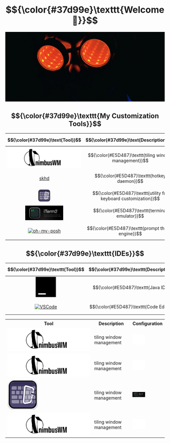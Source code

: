 # $${\color{#37d99e}\texttt{Welcome 👋}}$$

<p align="center">
    <picture>
        <source media="(prefers-color-scheme: dark)" srcset="./resources/dark.jpeg">
        <source media="(prefers-color-scheme: light)" srcset="./resources/white.jpeg">
        <img alt="Shows an image with a person wearing a pair of cyberpunk style lit glasses" src="./resources/dark.jpeg">
    </picture>
</p>

## $${\color{#37d99e}\texttt{My Customization Tools}}$$

|                                                                                  $${\color{#37d99e}\text{Tool}}$$                                                                                   |             $${\color{#37d99e}\text{Description}}$$              | $${\color{#37d99e}\text{Configuration}}$$                                                                                                                     |
| :-------------------------------------------------------------------------------------------------------------------------------------------------------------------------------------------------: | :--------------------------------------------------------------: | ------------------------------------------------------------------------------------------------------------------------------------------------------------- |
|                        <a href="https://github.com/koekeishiya/yabai"><img alt="Yabai" src="https://github.com/koekeishiya/yabai/raw/master/assets/banner/banner.svg"/></a>                         |      $${\color{#E5D487}\texttt{tiling window management}}$$      | <a href="https://github.com/bogdan23a/.config/blob/main/yabai/yabairc"><img alt="config" src="/bogdan23a/bogdan23a/main/resources/cog.png" width="40px"/></a> |
|                                                                      <a href="https://github.com/koekeishiya/skhd"> skhd </a>                                                                       |           $${\color{#E5D487}\texttt{hotkey daemon}}$$            | <a href="https://github.com/bogdan23a/.config/blob/main/skhd/skhdrc"><img alt="config" src="./resources/cog.png" width="40px"/></a>                           |
|                              <a href="https://github.com/pqrs-org/Karabiner-Elements"><img alt="karabiner elements" src="./resources/karabiner.png" width="40px"/></a>                              | $${\color{#E5D487}\texttt{utility for keyboard customization}}$$ | <a href="https://github.com/bogdan23a/.config/blob/main/karabiner/karabiner.json"><img alt="config" src="./resources/cog.png" width="40px"/></a>              |
|                                                            <a href=""><img alt="iTerm2" src="./resources/iTerm.jpeg" width="120px"/></a>                                                            |         $${\color{#E5D487}\texttt{terminal emulator}}$$          | <a href="https://github.com/bogdan23a/.config/blob/main/yabai/yabairc"><img alt="config" src="./resources/cog.png" width="40px"/></a>                         |
| <a href="https://github.com/JanDeDobbeleer/oh-my-posh"><img alt="oh-my-posh" src="https://raw.githubusercontent.com/jandedobbeleer/oh-my-posh/main/website/static/img/logo.png" width="100px"/></a> |        $${\color{#E5D487}\texttt{prompt theme engine}}$$         | <a href="https://github.com/bogdan23a/.config/blob/main/oh-my-posh/bromium.omp.json"><img alt="config" src="./resources/brush.png" width="40px"/></a>         |

## $${\color{#37d99e}\texttt{IDEs}}$$

|                      $${\color{#37d99e}\texttt{Tool}}$$                      | $${\color{#37d99e}\texttt{Description}}$$ | $${\color{#37d99e}\texttt{Configuration}}$$                                                                                                |
| :--------------------------------------------------------------------------: | :---------------------------------------: | ------------------------------------------------------------------------------------------------------------------------------------------ |
|     <a href=""><img alt="IntelliJ" src="./resources/IntelliJ.svg"/></a>      |  $${\color{#E5D487}\texttt{Java IDE}}$$   | <a href="https://github.com/bogdan23a/.config/blob/main/yabai/yabairc"><img alt="config" src="./resources/brush.png" width="40px">         |
| <a href=""><img alt="VSCode" src="./resources/vscode.ico" width="40px"/></a> | $${\color{#E5D487}\texttt{Code Editor}}$$ | <a href="https://marketplace.visualstudio.com/items?itemName=TheBromo.bromium"><img alt="config" src="./resources/brush.png" width="40px"> |

<table>
    <tr>
        <th>
            Tool
        </th>
        <th>
            Description
        </th>
        <th>
            Configuration
        </th>
    </tr> 
    <tr>
        <td>
            <a href="https://github.com/koekeishiya/yabai"><img alt="Yabai" src="https://github.com/koekeishiya/yabai/raw/master/assets/banner/banner.svg"/></a>
        </td>
        <td>
            tiling window management
        </td>
        <td>
            <a href="https://github.com/bogdan23a/.config/blob/main/yabai/yabairc"><img alt="config" src="./resources/cog.png" width="40px"/></a>
        </td>
    </tr>
    <tr>
        <td>
            <a href="https://github.com/koekeishiya/yabai"><img alt="Yabai" src="https://github.com/koekeishiya/yabai/raw/master/assets/banner/banner.svg"/></a>
        </td>
        <td>
            tiling window management
        </td>
        <td>
            <a href="https://github.com/bogdan23a/.config/blob/main/yabai/yabairc"><img alt="config" src="./resources/cog.png" width="40px"/></a>
        </td>
    </tr><tr>
        <td>
            <a href="https://github.com/koekeishiya/yabai"><img alt="Yabai" src="./resources/karabiner.png"/></a>
        </td>
        <td>
            tiling window management
        </td>
        <td>
            <a href="https://github.com/bogdan23a/.config/blob/main/yabai/yabairc"><img alt="config" src="./resources/iTerm.jpeg" width="40px"/></a>
        </td>
    </tr><tr>
        <td>
            <a href="https://github.com/koekeishiya/yabai"><img alt="Yabai" src="https://github.com/koekeishiya/yabai/raw/master/assets/banner/banner.svg"/></a>
        </td>
        <td>
            tiling window management
        </td>
        <td>
            <a href="https://github.com/bogdan23a/.config/blob/main/yabai/yabairc"><img alt="config" src="./resources/cog.png" width="40px"/></a>
        </td>
    </tr>
</table>
